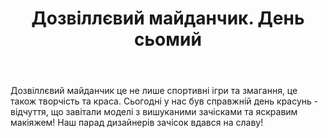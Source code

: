 ﻿---
title: Дозвіллєвий майданчик. День сьомий
---

Дозвіллєвий майданчик це не лише спортивні ігри та змагання, це також творчість та краса. Сьогодні у нас був справжній день красунь - відчуття, що завітали моделі з вишуканими зачісками та яскравим макіяжем! Наш парад дизайнерів зачісок вдався на славу!

<slideshow id="camp/2021-06-23" />
